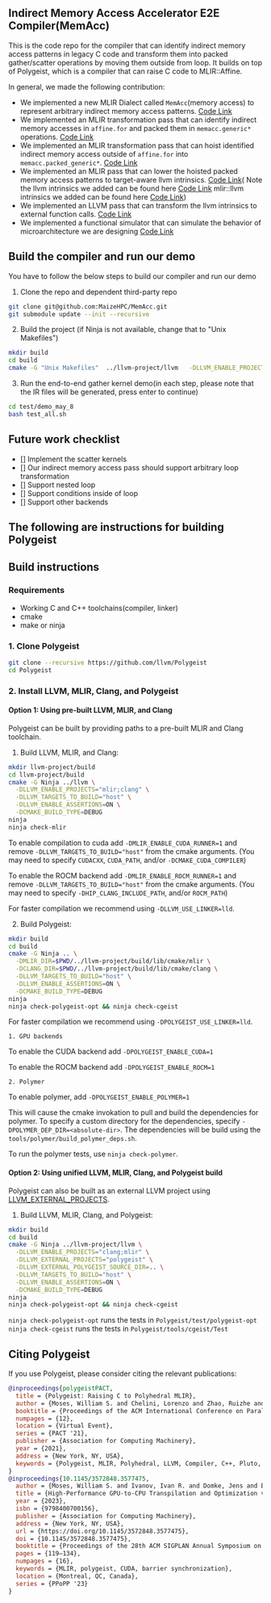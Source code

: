 ## Indirect Memory Access Accelerator E2E Compiler(MemAcc)
This is the code repo for the compiler that can identify indirect memory access patterns in legacy C code and transform them into packed gather/scatter operations by moving them outside from loop. It builds on top of Polygeist, which is a compiler that can raise C code to MLIR::Affine. 

In general, we made the following contribution:
* We implemented a new MLIR Dialect called `MemAcc`(memory access) to represent arbitrary indirect memory access patterns. [Code Link](include/MemAcc/MemAccOps.td)
* We implemented an MLIR transformation pass that can identify indirect memory accesses in `affine.for` and packed them in `memacc.generic*` operations. [Code Link](lib/MemAcc/Passes/MemAccGen.cpp)
* We implemented an MLIR transformation pass that can hoist identified indirect memory access outside of `affine.for` into `memacc.packed_generic*`. [Code Link](lib/MemAcc/Passes/MemAccHoistLoads.cpp)
* We implemented an MLIR pass that can lower the hoisted packed memory access patterns to target-aware llvm intrinsics. [Code Link](lib/MemAcc/Passes/MemAccToLLVM.cpp)(
Note the llvm intrinsics we added can be found here [Code Link](https://github.com/MaizeHPC/llvm-project/blob/182692a6133d3048b4fb24de98093d39c27e7d90/llvm/include/llvm/IR/Intrinsics.td#L2545-L2569)
mlir::llvm intrinsics we added can be found here [Code Link](https://github.com/MaizeHPC/llvm-project/blob/182692a6133d3048b4fb24de98093d39c27e7d90/mlir/include/mlir/Dialect/LLVMIR/LLVMIntrinsicOps.td#L1266-L1325))
* We implemented an LLVM pass that can transform the llvm intrinsics to external function calls. [Code Link](https://github.com/MaizeHPC/llvm-project/blob/d4db9e67ab825de35460895ba7a18ea6e8130e57/llvm/lib/Transforms/Utils/IntrinsicGen.cpp)
* We implemented a functional simulator that can simulate the behavior of microarchitecture we are designing [Code Link](https://github.com/MaizeHPC/MAA)

## Build the compiler and run our demo
You have to follow the below steps to build our compiler and run our demo
1. Clone the repo and dependent third-party repo
```sh
git clone git@github.com:MaizeHPC/MemAcc.git
git submodule update --init --recursive
```
2. Build the project (if Ninja is not available, change that to "Unix Makefiles")
```sh
mkdir build 
cd build
cmake -G "Unix Makefiles"  ../llvm-project/llvm   -DLLVM_ENABLE_PROJECTS="clang;mlir"   -DLLVM_EXTERNAL_PROJECTS="polygeist"   -DLLVM_EXTERNAL_POLYGEIST_SOURCE_DIR=..   -DLLVM_TARGETS_TO_BUILD="host"   -DLLVM_ENABLE_ASSERTIONS=ON   -DCMAKE_BUILD_TYPE=Release
```
3. Run the end-to-end gather kernel demo(in each step, please note that the IR files will be generated, press enter to continue)
```sh
cd test/demo_may_8
bash test_all.sh
```

## Future work checklist
- [] Implement the scatter kernels
- [] Our indirect memory access pass should support arbitrary loop transformation
- [] Support nested loop
- [] Support conditions inside of loop
- [] Support other backends




## The following are instructions for building Polygeist
## Build instructions

### Requirements 
- Working C and C++ toolchains(compiler, linker)
- cmake
- make or ninja

### 1. Clone Polygeist
```sh
git clone --recursive https://github.com/llvm/Polygeist
cd Polygeist
```

### 2. Install LLVM, MLIR, Clang, and Polygeist

#### Option 1: Using pre-built LLVM, MLIR, and Clang

Polygeist can be built by providing paths to a pre-built MLIR and Clang toolchain.

1. Build LLVM, MLIR, and Clang:
```sh
mkdir llvm-project/build
cd llvm-project/build
cmake -G Ninja ../llvm \
  -DLLVM_ENABLE_PROJECTS="mlir;clang" \
  -DLLVM_TARGETS_TO_BUILD="host" \
  -DLLVM_ENABLE_ASSERTIONS=ON \
  -DCMAKE_BUILD_TYPE=DEBUG
ninja
ninja check-mlir
```

To enable compilation to cuda add `-DMLIR_ENABLE_CUDA_RUNNER=1` and remove `-DLLVM_TARGETS_TO_BUILD="host"` from the cmake arguments. (You may need to specify `CUDACXX`, `CUDA_PATH`, and/or `-DCMAKE_CUDA_COMPILER`)

To enable the ROCM backend add `-DMLIR_ENABLE_ROCM_RUNNER=1` and remove `-DLLVM_TARGETS_TO_BUILD="host"` from the cmake arguments. (You may need to specify `-DHIP_CLANG_INCLUDE_PATH`, and/or `ROCM_PATH`)

For faster compilation we recommend using `-DLLVM_USE_LINKER=lld`.

2. Build Polygeist:
```sh
mkdir build
cd build
cmake -G Ninja .. \
  -DMLIR_DIR=$PWD/../llvm-project/build/lib/cmake/mlir \
  -DCLANG_DIR=$PWD/../llvm-project/build/lib/cmake/clang \
  -DLLVM_TARGETS_TO_BUILD="host" \
  -DLLVM_ENABLE_ASSERTIONS=ON \
  -DCMAKE_BUILD_TYPE=DEBUG
ninja
ninja check-polygeist-opt && ninja check-cgeist
```

For faster compilation we recommend using `-DPOLYGEIST_USE_LINKER=lld`.

    1. GPU backends

To enable the CUDA backend add `-DPOLYGEIST_ENABLE_CUDA=1`

To enable the ROCM backend add `-DPOLYGEIST_ENABLE_ROCM=1`

    2. Polymer

To enable polymer, add `-DPOLYGEIST_ENABLE_POLYMER=1`

This will cause the cmake invokation to pull and build the dependencies for polymer. To specify a custom directory for the dependencies, specify `-DPOLYMER_DEP_DIR=<absolute-dir>`. The dependencies will be build using the `tools/polymer/build_polymer_deps.sh`.

To run the polymer tests, use `ninja check-polymer`.



#### Option 2: Using unified LLVM, MLIR, Clang, and Polygeist build

Polygeist can also be built as an external LLVM project using [LLVM_EXTERNAL_PROJECTS](https://llvm.org/docs/CMake.html#llvm-related-variables).

1. Build LLVM, MLIR, Clang, and Polygeist:
```sh
mkdir build
cd build
cmake -G Ninja ../llvm-project/llvm \
  -DLLVM_ENABLE_PROJECTS="clang;mlir" \
  -DLLVM_EXTERNAL_PROJECTS="polygeist" \
  -DLLVM_EXTERNAL_POLYGEIST_SOURCE_DIR=.. \
  -DLLVM_TARGETS_TO_BUILD="host" \
  -DLLVM_ENABLE_ASSERTIONS=ON \
  -DCMAKE_BUILD_TYPE=DEBUG
ninja
ninja check-polygeist-opt && ninja check-cgeist
```

`ninja check-polygeist-opt` runs the tests in `Polygeist/test/polygeist-opt`
`ninja check-cgeist` runs the tests in `Polygeist/tools/cgeist/Test`

## Citing Polygeist

If you use Polygeist, please consider citing the relevant publications:

``` bibtex
@inproceedings{polygeistPACT,
  title = {Polygeist: Raising C to Polyhedral MLIR},
  author = {Moses, William S. and Chelini, Lorenzo and Zhao, Ruizhe and Zinenko, Oleksandr},
  booktitle = {Proceedings of the ACM International Conference on Parallel Architectures and Compilation Techniques},
  numpages = {12},
  location = {Virtual Event},
  series = {PACT '21},
  publisher = {Association for Computing Machinery},
  year = {2021},
  address = {New York, NY, USA},
  keywords = {Polygeist, MLIR, Polyhedral, LLVM, Compiler, C++, Pluto, Polly, OpenScop, Parallel, OpenMP, Affine, Raising, Transformation, Splitting, Automatic-Parallelization, Reduction, Polybench},
}
@inproceedings{10.1145/3572848.3577475,
  author = {Moses, William S. and Ivanov, Ivan R. and Domke, Jens and Endo, Toshio and Doerfert, Johannes and Zinenko, Oleksandr},
  title = {High-Performance GPU-to-CPU Transpilation and Optimization via High-Level Parallel Constructs},
  year = {2023},
  isbn = {9798400700156},
  publisher = {Association for Computing Machinery},
  address = {New York, NY, USA},
  url = {https://doi.org/10.1145/3572848.3577475},
  doi = {10.1145/3572848.3577475},
  booktitle = {Proceedings of the 28th ACM SIGPLAN Annual Symposium on Principles and Practice of Parallel Programming},
  pages = {119–134},
  numpages = {16},
  keywords = {MLIR, polygeist, CUDA, barrier synchronization},
  location = {Montreal, QC, Canada},
  series = {PPoPP '23}
}
```
